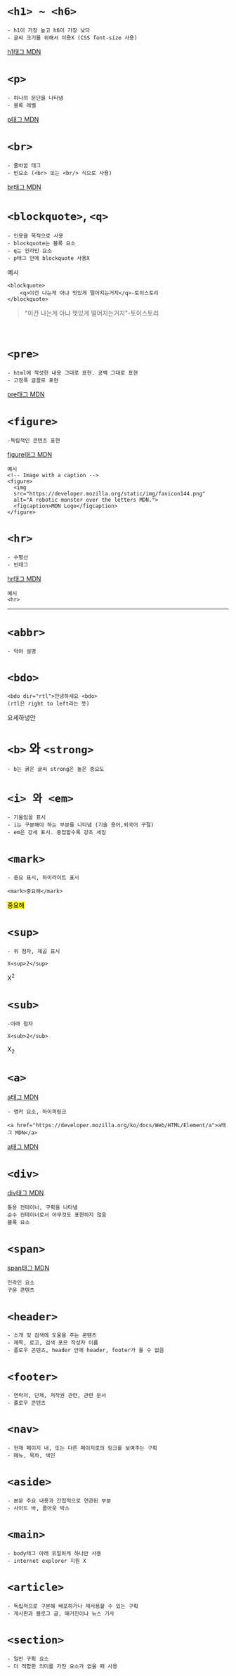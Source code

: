 # `<h1> ~ <h6>`

    - h1이 가장 높고 h6이 가장 낮다
    - 글씨 크기를 위해서 이용X (CSS font-size 사용)    
[h1태그 MDN](https://developer.mozilla.org/ko/docs/Web/HTML/Element/Heading_Elements)

# `<p>`
    - 하나의 문단을 나타냄
    - 블록 레벨

[p태그 MDN](https://developer.mozilla.org/ko/docs/Web/HTML/Element/p)

# `<br>` 
    - 줄바꿈 태그
    - 빈요소 (<br> 또는 <br/> 식으로 사용)
[br태그 MDN](https://developer.mozilla.org/ko/docs/Web/HTML/Element/br)
    
# `<blockquote>`, `<q>`
    - 인용을 목적으로 사용
    - blockquote는 블록 요소
    - q는 인라인 요소
    - p태그 안에 blockquote 사용X

예시
```
<blockquote>
    <q>이건 나는게 아냐 멋있게 떨어지는거지</q>-토이스토리
</blockquote>
```


<blockquote>
    <q>이건 나는게 아냐 멋있게 떨어지는거지</q>-토이스토리
</blockquote>

<br>

# `<pre>`
    - html에 작성한 내용 그대로 표현. 공백 그대로 표현
    - 고정폭 글꼴로 표현

[pre태그 MDN](https://developer.mozilla.org/ko/docs/Web/HTML/Element/pre)

# `<figure>`
    -독립적인 콘텐츠 표현
[figure태그 MDN](https://developer.mozilla.org/ko/docs/Web/HTML/Element/figure)
```
예시
<!-- Image with a caption -->
<figure>
  <img
  src="https://developer.mozilla.org/static/img/favicon144.png"
  alt="A robotic monster over the letters MDN.">
  <figcaption>MDN Logo</figcaption>
</figure>
```

# `<hr>`
    - 수평선
    - 빈태그
[hr태그 MDN](https://developer.mozilla.org/ko/docs/Web/HTML/Element/hr)

```
예시
<hr>
```
<hr>

# `<abbr>`
    - 약어 설명

# `<bdo>`
```
<bdo dir="rtl">안녕하세요 <bdo>
(rtl은 right to left라는 뜻)
```
<bdo dir="rtl">안녕하세요 <bdo>

# `<b>` 와 `<strong>`
    - b는 굵은 글씨 strong은 높은 중요도

# `<i> 와 <em>`
    - 기울임꼴 표시
    - i는 구분해야 하는 부분을 나타냄 (기술 용어,외국어 구절)
    - em은 강세 표시. 중첩할수록 강조 세짐

# `<mark>`
    - 중요 표시, 하이라이트 표시

```
<mark>중요해</mark>
```
<mark>중요해</mark>

# `<sup>`
    - 위 첨자, 제곱 표시

```
X<sup>2</sup>
```
X<sup>2</sup>

# `<sub>`
    -아래 첨자
```
X<sub>2</sub>
```
X<sub>2</sub>

# `<a>`
[a태그 MDN](https://developer.mozilla.org/ko/docs/Web/HTML/Element/a)

    - 앵커 요소, 하이퍼링크

```
<a href="https://developer.mozilla.org/ko/docs/Web/HTML/Element/a">a태그 MDN</a>
``` 
<a href="https://developer.mozilla.org/ko/docs/Web/HTML/Element/a">a태그 MDN</a>

# `<div>`
[div태그 MDN](https://developer.mozilla.org/ko/docs/Web/HTML/Element/div)

    통용 컨테이너, 구획을 나타냄
    순수 컨테이너로서 아무것도 표현하지 않음
    블록 요소

# `<span>`
[span태그 MDN](https://developer.mozilla.org/ko/docs/Web/HTML/Element/span)

    인라인 요소
    구문 콘텐츠

# `<header>`
    - 소개 및 검색에 도움을 주는 콘텐츠
    - 제목, 로고, 검색 포므 작성자 이름
    - 플로우 콘텐츠, header 안에 header, footer가 올 수 없음

# `<footer>`
    - 연락처, 단체, 저작권 관련, 관련 문서
    - 플로우 콘텐츠
# `<nav>`
    - 현재 페이지 내, 또는 다른 페이지로의 링크를 보여주는 구획
    - 메뉴, 목차, 색인

# `<aside>`
    - 본문 주요 내용과 간접적으로 연관된 부분
    - 사이드 바, 콜아웃 박스
# `<main>`
    - body태그 아래 유일하게 하나만 사용
    - internet explorer 지원 X
# `<article>`
    - 독립적으로 구분해 배포하거나 재사용할 수 있는 구획
    - 게시판과 블로그 글, 매거진이나 뉴스 기사
# `<section>`
    - 일반 구획 요소
    - 더 적합한 의미를 가진 요소가 없을 때 사용